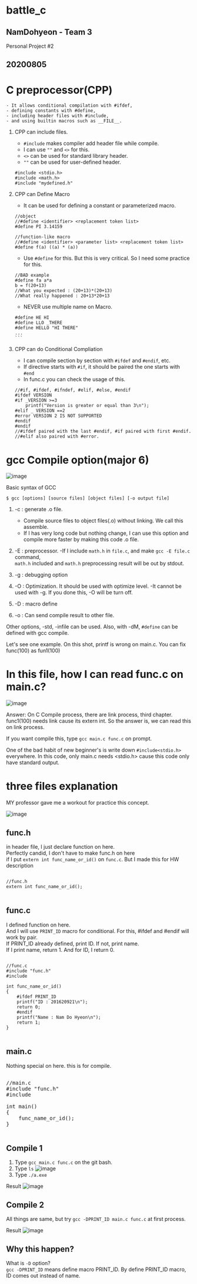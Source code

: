 # battle_c
## NamDohyeon - Team 3
Personal Project #2

## 20200805

# C preprocessor(CPP)
    - It allows conditional compilation with #ifdef,
    - defining constants with #define,
    - including header files with #include,
    - and using builtin macros such as __FILE__. 
    
1. CPP can include files.
    
    - `#include` makes compiler add header file while compile.<br>
    - I can use `""` and `<>` for this. <br>
    - `<>` can be used for standard library header.<br>
    - `""` can be used for user-defined header.<br>
    
    ```
    #include <stdio.h>
    #include <math.h>
    #include "mydefined.h"
    ```

2. CPP can Define Macro

    - It can be used for defining a constant or parameterized macro.<br>
    
    ```
    //object
    //#define <identifier> <replacement token list>
    #define PI 3.14159

    //function-like macro
    //#define <identifier> <parameter list> <replacement token list>
    #define f(a) ((a) * (a))
    ```
    - Use `#define` for this. But this is very critical. So I need some practice for this.<br>
    
    ```
    //BAD example
    #define fa a*a
    b = f(20+13)
    //What you expected : (20+13)*(20+13)
    //What really happened : 20+13*20+13
    
    ```
    
    - NEVER use multiple name on Macro.<br>
    
    ````
    #define HE HI
    #define LLO _THERE
    #define HELLO "HI THERE"
    ...
    ```

3. CPP can do Conditional Compliation

    - I can compile section by section with `#ifdef` and `#endif`, etc.<br>
    - If directive starts with `#if`, it should be paired the one starts with `#end`<br>
    - In func.c you can check the usage of this.<br>
    
    ```
    //#if, #ifdef, #ifndef, #elif, #else, #endif
    #ifdef VERSION
    #if _VERSION >=3
        printf("Version is greater or equal than 3\n");
    #elif _ VERSION ==2
    #error VERSION 2 IS NOT SUPPORTED
    #endif
    #endif
    //#ifdef paired with the last #endif, #if paired with first #endif.
    //#elif also paired with #error.
    ```
# gcc Compile option(major 6)

![image](/uploads/0082faefd87276c0fd22a125248fa556/image.png)

Basic syntax of GCC
```
$ gcc [options] [source files] [object files] [-o output file]
```

1. -c : generate .o file.
    - Compile source files to object files(.o) without linking. We call this assemble.<br>
    - If I has very long code but nothing change, I can use this option and compile more faster by  making this code .o file.
    

2. -E : preprocessor.
    -If I include `math.h` in `file.c`, and make `gcc -E file.c` command, <br>
    `math.h` included and `math.h` preprocessing result will be out by stdout.


3. -g : debugging option


4. -O : Optimization. It should be used with optimize level.
    -It cannot be used with -g. If you done this, -O will be turn off.


5. -D : macro define


6. -o : Can send compile result to other file.


Other options, -std, -infile can be used.
Also, with -dM, `#define` can be defined with gcc compile.

Let's see one example. On this shot, printf is wrong on main.c. You can fix func(100) as fun1(100)

# In this file, how I can read func.c on main.c?

![image](/uploads/699f8d16b801fea24a9e467f35ba482b/image.png)



Answer: On C Compile process, there are link process, third chapter.
func1(100) needs link cause its extern int.
So the answer is, we can read this on link process.

If you want compile this, type `gcc main.c func.c` on prompt.

One of the bad habit of new beginner's is write down `#include<stdio.h>` everywhere.
In this code, only main.c needs <stdio.h> cause this code only have standard output.

# three files explanation

MY professor gave me a workout for practice this concept.

![image](/uploads/f4aa3590a685735fc8aeaaeb58aea462/image.png)

## func.h

in header file, I just declare function on here.<br>
Perfectly candid, I don't have to make func.h on here<br> 
if I put `extern int func_name_or_id()` on `func.c`.
But I made this for HW description

<pre>
<code>
//func.h
extern int func_name_or_id();
</code>
</pre>

## func.c

I defined function on here. <br>
And I will use `PRINT_ID` macro for conditional. For this, #ifdef and #endif will work by pair.<br>
If PRINT_ID already defined, print ID. If not, print name.<br>
If I print name, return 1. And for ID, I return 0.

<pre>
<code>
//func.c
#include "func.h"
#include <stdio.h>

int func_name_or_id()
{
    #ifdef PRINT_ID
	printf("ID : 201620921\n");
	return 0;
    #endif
	printf("Name : Nam Do Hyeon\n");
	return 1;
}
</code>
</pre>

## main.c

Nothing special on here. this is for compile. 

<pre>
</code>
//main.c
#include "func.h"
#include <stdio.h>

int main()
{
    func_name_or_id();
}
</code>
</pre>

## Compile 1
1. Type `gcc main.c func.c` on the git bash. 
2. Type `ls` 
    ![image](/uploads/e4e747409d8075480e46ef9298ae133f/image.png)
3. Type `./a.exe`

Result
    ![image](/uploads/6460bb521b618515b330d4b1350a18f7/image.png)

## Compile 2
All things are same, but try `gcc -DPRINT_ID main.c func.c` at first process.

Result
    ![image](/uploads/1a35eb3c417204d252453200648790bc/image.png)

## Why this happen?

What is `-D` option?<br> 
`gcc -DPRINT_ID` means define macro PRINT_ID. By define PRINT_ID macro, ID comes out instead of name.